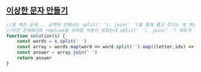 ## <a href='https://school.programmers.co.kr/learn/courses/30/lessons/12930?language=javascript'>이상한 문자 만들기</a>

```javascript
//좀 빡친 문제... 공백에 관해서는 split(' '), join(' ')를 통해 풀고 조이는 게 핵심. replcae를 사용하는 경우 예외가 상당히 많이 생김.
//이전 문제에서도 replcae를 주의할 부분이 있었는데 split(' '), join(' ') 세트가 오히려 정확성을 보장하는 편
function solution(s) {
    const words = s.split(' ')
    const array = words.map(word => word.split('').map((letter,idx) => idx % 2 ? letter.toLowerCase() : letter.toUpperCase()).join(''))
    const answer = array.join(' ')
    return answer
}
```
